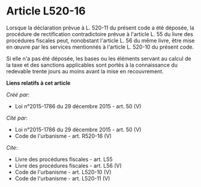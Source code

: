 # Article L520-16

Lorsque la déclaration prévue à L. 520-11 du présent code a été déposée, la procédure de rectification contradictoire prévue
à l'article L. 55 du livre des procédures fiscales peut, nonobstant l'article L. 56 du même livre, être mise en œuvre par les
services mentionnés à l'article L. 520-10 du présent code. 

Si elle n'a pas été déposée, les bases ou les éléments servant au calcul de la taxe et des sanctions applicables sont portés
à la connaissance du redevable trente jours au moins avant la mise en recouvrement.

**Liens relatifs à cet article**

_Créé par_:

  - Loi n°2015-1786 du 29 décembre 2015 - art. 50 (V)

_Cité par_:

  - Loi n°2015-1786 du 29 décembre 2015 - art. 50 (V)
  - Code de l'urbanisme - art. R520-16 (V)

_Cite_:

  - Livre des procédures fiscales - art. L55
  - Livre des procédures fiscales - art. L56 (V)
  - Code de l'urbanisme - art. L520-10 (V)
  - Code de l'urbanisme - art. L520-11 (V)
